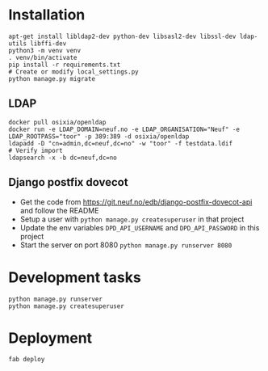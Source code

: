 # Installation
```shell script
apt-get install libldap2-dev python-dev libsasl2-dev libssl-dev ldap-utils libffi-dev
python3 -m venv venv
. venv/bin/activate
pip install -r requirements.txt
# Create or modify local_settings.py
python manage.py migrate
```
## LDAP
```shell script
docker pull osixia/openldap
docker run -e LDAP_DOMAIN=neuf.no -e LDAP_ORGANISATION="Neuf" -e LDAP_ROOTPASS="toor" -p 389:389 -d osixia/openldap
ldapadd -D "cn=admin,dc=neuf,dc=no" -w "toor" -f testdata.ldif
# Verify import
ldapsearch -x -b dc=neuf,dc=no
```
## Django postfix dovecot
* Get the code from https://git.neuf.no/edb/django-postfix-dovecot-api and follow the README
* Setup a user with `python manage.py createsuperuser` in that project
* Update the env variables `DPD_API_USERNAME` and `DPD_API_PASSWORD` in this project
* Start the server on port 8080 `python manage.py runserver 8080`
    
# Development tasks
```shell script
python manage.py runserver
python manage.py createsuperuser
```
# Deployment
```shell script
fab deploy
```